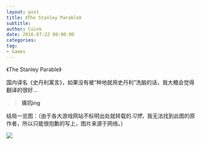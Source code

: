 ```yaml
---
layout: post
title: 《The Stanley Parable》
subtitle: 
author: Coink 
date: 2016-07-22 00:00:00 
categories: 
tag: 
- Games
---
```

《The Stanley Parable》

国内译名《史丹利寓言》，如果没有被“种地就用史丹利”洗脑的话，我大概会觉得翻译的很好...



> **填坑ing** 

结局一览图：（由于各大游戏网站不标明出处就转载的*习惯*，我无法找到此图的原作者，所以只能很抱歉的写上，图片来源于网络。）

![](https://ooo.0o0.ooo/2016/09/27/57ea3645a3550.jpg)

